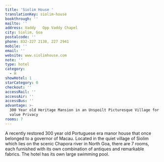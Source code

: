 ```yaml
---
title: 'Siolim House '
translationKey: siolim-house
bookthrough: ''
mailto: ''
address: Vaddy   Opp Vaddy Chapel
city: Siolim, Goa
postalcode: ''
phone: 832-227 2138, 227 2941
mobile: ''
email: ''
website: www.siolimhouse.com
note: ''
type: hotel
category:
  - H
showHotel: 1
starCategory: 0
checkout: ''
accessRail: ''
accessAir: ''
accessBus: ''
advantage: >-
  300 Year old Heritage Mansion in an Unspoilt Picturesque Village for those who
  value Privacy
rooms: 7
---
```

A recently restored 300 year old Portuguese era manor house that once belonged to a governor of Macau. Located in the quiet village of Siolim which lies on the scenic Chapora river in North Goa, there are 7 rooms, each furnished with its own combination of antiques and remarkable fabrics. The hotel has its own large swimming pool.